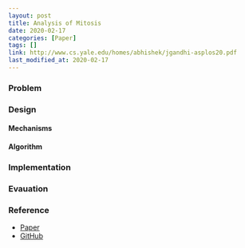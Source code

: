 ```yaml
---
layout: post
title: Analysis of Mitosis
date: 2020-02-17
categories: [Paper]
tags: []
link: http://www.cs.yale.edu/homes/abhishek/jgandhi-asplos20.pdf
last_modified_at: 2020-02-17
---
```


### Problem


### Design

#### Mechanisms

#### Algorithm

### Implementation


### Evauation

### Reference
* [Paper](http://www.cs.yale.edu/homes/abhishek/jgandhi-asplos20.pdf)
* [GitHub](https://github.com/mitosis-project/mitosis-asplos20-artifact)
